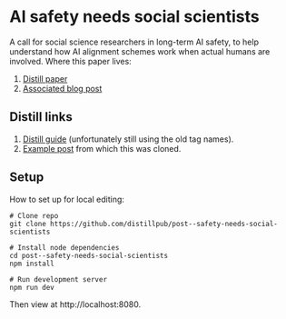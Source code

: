 AI safety needs social scientists
=================================

A call for social science researchers in long-term AI safety, to help understand how AI
alignment schemes work when actual humans are involved.  Where this paper lives:

1. [Distill paper](https://distill.pub/2019/safety-needs-social-scientists)
2. [Associated blog post](https://blog.openai.com/ai-safety-needs-social-scientists)

## Distill links

1. [Distill guide](https://distill.pub/guide) (unfortunately still using the old tag names).
2. [Example post](https://github.com/distillpub/post--example) from which this was cloned.

## Setup

How to set up for local editing:

    # Clone repo
    git clone https://github.com/distillpub/post--safety-needs-social-scientists

    # Install node dependencies
    cd post--safety-needs-social-scientists
    npm install

    # Run development server
    npm run dev

Then view at http://localhost:8080.
